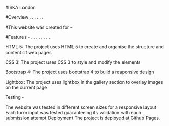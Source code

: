 #ISKA London

#Overview
.
.
.
.
.
.

#This website was created for -

#Features -
.
.
.
.
.
.
.
.


HTML 5: The project uses HTML 5 to create and organise the structure and content of web pages

CSS 3: The project uses CSS 3 to style and modify the elements

Bootstrap 4: The project uses bootstrap 4 to build a responsive design

Lightbox: The project uses lightbox in the gallery section to overlay images on the current page

Testing -

The website was tested in different screen sizes for a responsive layout
Each form input was tested guaranteeing its validation with each submission attempt
Deployment
The project is deployed at Github Pages.